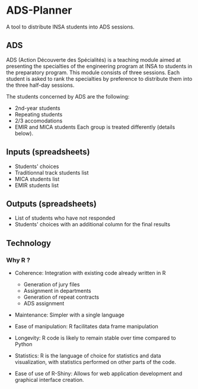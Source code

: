 # ADS-Planner
A tool to distribute INSA students into ADS sessions.

## ADS
ADS (Action Découverte des Spécialités) is a teaching module aimed at presenting the specialties of the engineering program at INSA to students in the preparatory program. This module consists of three sessions. Each student is asked to rank the specialties by preference to distribute them into the three half-day sessions.

The students concerned by ADS are the following:
- 2nd-year students 
- Repeating students
- 2/3 accomodations
- EMIR and MICA students
Each group is treated differently (details below).

## Inputs (spreadsheets)
- Students' choices
- Traditionnal track students list
- MICA students list
- EMIR students list

## Outputs (spreadsheets)
- List of students who have not responded
- Students' choices with an additional column for the final results

## Technology
### Why R ?
- Coherence: Integration with existing code already written in R
  - Generation of jury files
  - Assignment in departments
  - Generation of repeat contracts
  - ADS assignment

- Maintenance: Simpler with a single language

- Ease of manipulation: R facilitates data frame manipulation

- Longevity: R code is likely to remain stable over time compared to Python

- Statistics: R is the language of choice for statistics and data visualization, with statistics performed on other parts of the code.

- Ease of use of R-Shiny: Allows for web application development and graphical interface creation.
